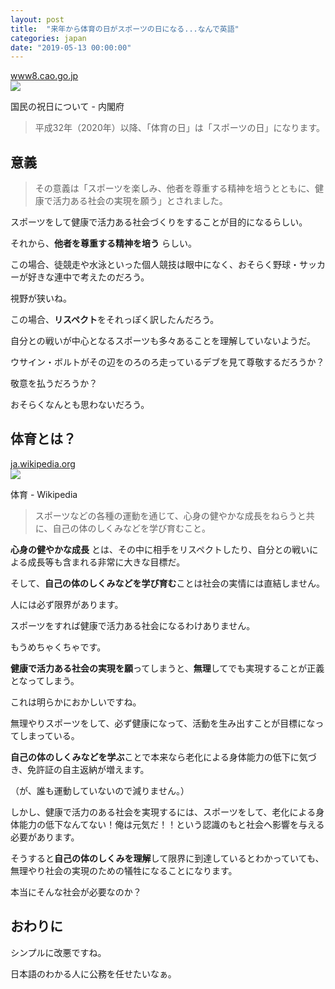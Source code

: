 ```yaml
---
layout: post
title:  "来年から体育の日がスポーツの日になる...なんで英語"
categories: japan
date: "2019-05-13 00:00:00"
---
```


<div class="card">
  <a href="https://www8.cao.go.jp/chosei/shukujitsu/gaiyou.html#sports"></a>
  <div class="card__header">
    <a href="https://www8.cao.go.jp/chosei/shukujitsu/gaiyou.html#sports">www8.cao.go.jp</a>
  </div>
  <div class="card__image">
    <img src="https://www.cao.go.jp/common3/img/ogp_image001.jpg">
  </div>
  <div class="card__title">
    <p>国民の祝日について - 内閣府</p>
  </div>
  <div class="card__description">
    <p></p>
  </div>
</div>

> 平成32年（2020年）以降、「体育の日」は「スポーツの日」になります。

## 意義

> その意義は「スポーツを楽しみ、他者を尊重する精神を培うとともに、健康で活力ある社会の実現を願う」とされました。

スポーツをして健康で活力ある社会づくりをすることが目的になるらしい。

それから、**他者を尊重する精神を培う** らしい。

この場合、徒競走や水泳といった個人競技は眼中になく、おそらく野球・サッカーが好きな連中で考えたのだろう。

視野が狭いね。

この場合、**リスペクト**をそれっぽく訳したんだろう。

自分との戦いが中心となるスポーツも多々あることを理解していないようだ。

ウサイン・ボルトがその辺をのろのろ走っているデブを見て尊敬するだろうか？

敬意を払うだろうか？

おそらくなんとも思わないだろう。

## 体育とは？

<div class="card">
  <a href="https://ja.wikipedia.org/wiki/%E4%BD%93%E8%82%B2"></a>
  <div class="card__header">
    <a href="https://ja.wikipedia.org/wiki/%E4%BD%93%E8%82%B2">ja.wikipedia.org</a>
  </div>
  <div class="card__image">
    <img src="/static/apple-touch/wikipedia.png">
  </div>
  <div class="card__title">
    <p>体育 - Wikipedia</p>
  </div>
  <div class="card__description">
    <p></p>
  </div>
</div>

> スポーツなどの各種の運動を通じて、心身の健やかな成長をねらうと共に、自己の体のしくみなどを学び育むこと。

**心身の健やかな成長** とは、その中に相手をリスペクトしたり、自分との戦いによる成長等も含まれる非常に大きな目標だ。

そして、**自己の体のしくみなどを学び育む**ことは社会の実情には直結しません。

人には必ず限界があります。

スポーツをすれば健康で活力ある社会になるわけありません。

もうめちゃくちゃです。

**健康で活力ある社会の実現を願**ってしまうと、**無理**してでも実現することが正義となってしまう。

これは明らかにおかしいですね。

無理やりスポーツをして、必ず健康になって、活動を生み出すことが目標になってしまっている。

**自己の体のしくみなどを学ぶ**ことで本来なら老化による身体能力の低下に気づき、免許証の自主返納が増えます。

（が、誰も運動していないので減りません。）

しかし、健康で活力のある社会を実現するには、スポーツをして、老化による身体能力の低下なんてない！俺は元気だ！！という認識のもと社会へ影響を与える必要があります。

そうすると**自己の体のしくみを理解**して限界に到達しているとわかっていても、無理やり社会の実現のための犠牲になることになります。

本当にそんな社会が必要なのか？

## おわりに

シンプルに改悪ですね。

日本語のわかる人に公務を任せたいなぁ。